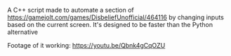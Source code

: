 A C++ script made to automate a section of https://gamejolt.com/games/DisbeliefUnofficial/464116 by changing inputs based on the current screen. It's designed to be faster than the Python alternative

Footage of it working: https://youtu.be/Qbnk4gCqOZU
